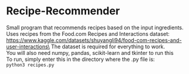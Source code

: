 # Recipe-Recommender
Small program that recommends recipes based on the input ingredients.\
Uses recipes from the Food.com Recipes and Interactions dataset: https://www.kaggle.com/datasets/shuyangli94/food-com-recipes-and-user-interactions\
The dataset is required for everything to work.\
You will also need numpy, pandas, scikit-learn and tkinter to run this\
To run, simply enter this in the directory where the .py file is:\
```python3 recipes.py```




